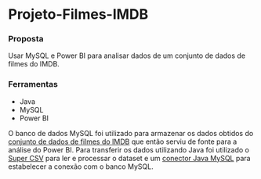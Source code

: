 # Projeto-Filmes-IMDB

### Proposta
Usar MySQL e Power BI para analisar dados de um conjunto de dados de filmes do IMDB.

### Ferramentas
- Java
- MySQL
- Power BI

O banco de dados MySQL foi utilizado para armazenar os dados obtidos do [conjunto de dados de filmes do IMDB](https://www.kaggle.com/datasets/harshitshankhdhar/imdb-dataset-of-top-1000-movies-and-tv-shows/data) que então serviu de fonte para a análise do Power BI.
Para transferir os dados utilizando Java foi utilizado o [Super CSV](https://super-csv.github.io/super-csv/) para ler e processar o dataset e um [conector Java MySQL](https://dev.mysql.com/downloads/connector/j/) para estabelecer a conexão com o banco MySQL.
